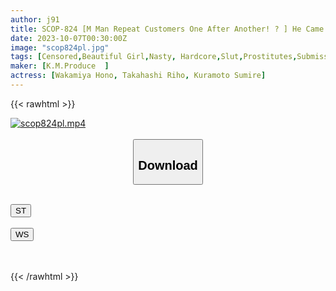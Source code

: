 ```yaml
---
author: j91
title: SCOP-824 [M Man Repeat Customers One After Another! ? ] He Came Looking Innocent, But When The Play Started, He Suddenly Changed! ? Restrain The Man And Tease Him Thoroughly! ! A Delivery Health Service That Dominates Men With Overwhelming Nipple Kneading Torture That Makes You Think You Can Take It Off
date: 2023-10-07T00:30:00Z
image: "scop824pl.jpg"
tags: [Censored,Beautiful Girl,Nasty, Hardcore,Slut,Prostitutes,Submissive Men	]
maker: [K.M.Produce  ]
actress: [Wakamiya Hono, Takahashi Riho, Kuramoto Sumire]
---
```



{{< rawhtml >}}

<div class="video" data-videoid="wVQl7kXBjXcJ72x">
    <a href="javascript:;">
        <img src="https://my.j91.asia/posts/scop824pl/scop824pl.jpg" width="WIDTH" height="HEIGHT" alt="scop824pl.mp4" loading="lazy">
    </a>
</div>

<script type="text/javascript" src="https://j91.asia/asset/on-demand-st.js"></script>

<br>
  <link rel="stylesheet" href="https://j91.asia/asset/bs5.css">
  
  <center>
  <button class="btn btn-primary" type="button" data-bs-toggle="collapse" data-bs-target=".multi-collapse" aria-expanded="false" aria-controls="multiCollapseExample1 multiCollapseExample2"><h2>Download</h2></button></center>
</p>
<div class="row">
  <div class="col">
    <div class="collapse multi-collapse" id="multiCollapseExample1">
      <div class="card card-body">
	      	      <br>
<div class="buttons">  
<a href="https://streamtape.to/v/wVQl7kXBjXcJ72x"><button class="btn-hover color-3"><i class="fa fa-download"></i> ST</button></a></div>
    </div>
  </div>
</div>
  <div class="col">
    <div class="collapse multi-collapse" id="multiCollapseExample2">
      <div class="card card-body">
	      <br>
<div class="buttons">
    <a href="https://wolfstream.tv/enz5agey6ty5"><button class="btn-hover color-9"><i class="fa fa-download"></i> WS</button></a></div>
<br><br>
      </div>
    </div>
  </div>
</div>

{{< /rawhtml >}}